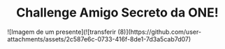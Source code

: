 <h1 align="center"> Challenge Amigo Secreto da ONE!</h1>
![Imagem de um presente](![transferir (8)](https://github.com/user-attachments/assets/2c587e6c-0733-416f-8de1-7d3a5cab7d07)
